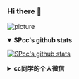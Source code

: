 ### Hi there 👋

<!--
**spcc/spcc** is a ✨ _special_ ✨ repository because its `README.md` (this file) appears on your GitHub profile.

Here are some ideas to get you started:

- 🔭 I’m currently working on ...
- 🌱 I’m currently learning ...
- 👯 I’m looking to collaborate on ...
- 🤔 I’m looking for help with ...
- 💬 Ask me about ...
- 📫 How to reach me: ...
- 😄 Pronouns: ...
- ⚡ Fun fact: ...
-->

![picture](https://cdn.jsdelivr.net/gh/LeeDebug/PicGo/img/20201210233843.gif)

<details open>
  <summary><b>SPcc's github stats</b></summary>

  [![SPcc's github stats](https://github-readme-stats.vercel.app/api?username=SPcc&show_icons=true&theme=cobalt)](https://github.com/anuraghazra/github-readme-stats)
  
</details>


<details>
  <summary><b>cc同学的个人微信</b></summary>

  <div align="center">
    <img src="" alt="cc同学的个人微信">
  </div>
</details>
